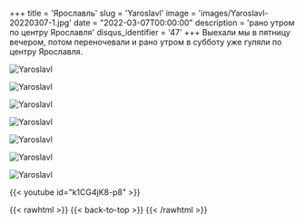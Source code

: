 +++
title = 'Ярославль'
slug = 'Yaroslavl'
image = 'images/Yaroslavl-20220307-1.jpg'
date = "2022-03-07T00:00:00"
description = 'рано утром по центру Ярославля'
disqus_identifier = '47'
+++
Выехали мы в пятницу вечером, потом переночевали и рано утром в субботу уже гуляли по центру Ярославля.

![Yaroslavl](/images/Yaroslavl-20220307-2.jpg)

![Yaroslavl](/images/Yaroslavl-20220307-3.jpg)

![Yaroslavl](/images/Yaroslavl-20220307-4.jpg)

![Yaroslavl](/images/Yaroslavl-20220307-5.jpg)

![Yaroslavl](/images/Yaroslavl-20220307-6.jpg)

![Yaroslavl](/images/Yaroslavl-20220307-7.jpg)

![Yaroslavl](/images/Yaroslavl-20220307-8.jpg)

{{< youtube id="k1CG4jK8-p8" >}}


{{< rawhtml >}}
{{< back-to-top >}}
{{< /rawhtml >}}

